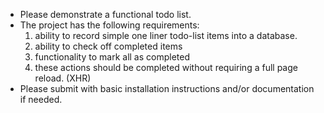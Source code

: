* Please demonstrate a functional todo list. 
* The project has the following requirements:
   1) ability to record simple one liner todo-list items into a database.
   2) ability to check off completed items
   3) functionality to mark all as completed
   4) these actions should be completed without requiring a full page reload. (XHR)
* Please submit with basic installation instructions and/or documentation if needed.